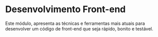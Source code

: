 # Desenvolvimento Front-end

Este módulo, apresenta as técnicas e ferramentas mais atuais para desenvolver um código de front-end que seja rápido, bonito e testável.
